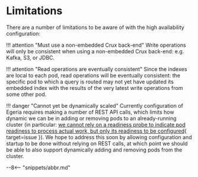 <!-- SPDX-License-Identifier: CC-BY-4.0 -->
<!-- Copyright Contributors to the ODPi Egeria project. -->

# Limitations

There are a number of limitations to be aware of with the high availability configuration:

!!! attention "Must use a non-embedded Crux back-end"
    Write operations will only be consistent when using a non-embedded Crux back-end: e.g. Kafka, S3, or JDBC.

!!! attention "Read operations are eventually consistent"
    Since the indexes are local to each pod, read operations will be eventually consistent: the specific pod
    to which a query is routed may not yet have updated its embedded index with the results of the very
    latest write operations from some other pod.

!!! danger "Cannot yet be dynamically scaled"
    Currently configuration of Egeria requires making a number of REST API calls, which limits how dynamic
    we can be in adding or removing pods to an already-running cluster (in particular:
    [we cannot rely on a readiness probe to indicate pod readiness to process actual work, but only its
    readiness to be configured](https://github.com/odpi/egeria-connector-crux/issues/127#issuecomment-841678140){ target=issue }).
    We hope to address this soon by allowing configuration and startup to be done without relying on REST
    calls, at which point we should be able to also support dynamically adding and removing pods from
    the cluster.

--8<-- "snippets/abbr.md"
